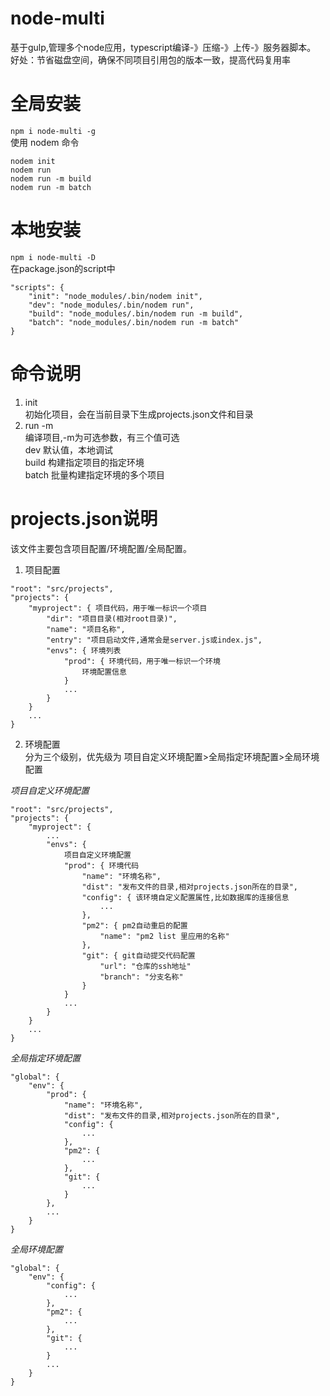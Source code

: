 # node-multi
基于gulp,管理多个node应用，typescript编译-》压缩-》上传-》服务器脚本。
好处：节省磁盘空间，确保不同项目引用包的版本一致，提高代码复用率

# 全局安装
`npm i node-multi -g`  
使用 nodem 命令
```
nodem init
nodem run
nodem run -m build
nodem run -m batch
```
# 本地安装
`npm i node-multi -D`  
在package.json的script中
```
"scripts": {
    "init": "node_modules/.bin/nodem init",
    "dev": "node_modules/.bin/nodem run",
    "build": "node_modules/.bin/nodem run -m build",
    "batch": "node_modules/.bin/nodem run -m batch"
}
```
# 命令说明
1. init  
初始化项目，会在当前目录下生成projects.json文件和目录
2. run -m <mode>  
编译项目,-m为可选参数，有三个值可选  
dev 默认值，本地调试  
build 构建指定项目的指定环境  
batch 批量构建指定环境的多个项目  
# projects.json说明
该文件主要包含项目配置/环境配置/全局配置。  
1. 项目配置 
```
"root": "src/projects",
"projects": {
    "myproject": { 项目代码，用于唯一标识一个项目
        "dir": "项目目录(相对root目录)",
        "name": "项目名称",
        "entry": "项目启动文件,通常会是server.js或index.js",
        "envs": { 环境列表
            "prod": { 环境代码，用于唯一标识一个环境
                环境配置信息
            }
            ...
        }
    }
    ...
}
```
2. 环境配置  
分为三个级别，优先级为 项目自定义环境配置>全局指定环境配置>全局环境配置  

*项目自定义环境配置*
```
"root": "src/projects",
"projects": {
    "myproject": {
        ...
        "envs": {
            项目自定义环境配置
            "prod": { 环境代码
                "name": "环境名称",
                "dist": "发布文件的目录,相对projects.json所在的目录",
                "config": { 该环境自定义配置属性,比如数据库的连接信息
                    ...
                },
                "pm2": { pm2自动重启的配置
                    "name": "pm2 list 里应用的名称"
                },
                "git": { git自动提交代码配置
                    "url": "仓库的ssh地址"
                    "branch": "分支名称"
                }
            }
            ...
        }
    }
    ...
}
```
*全局指定环境配置*
```
"global": {
    "env": {
        "prod": {
            "name": "环境名称",
            "dist": "发布文件的目录,相对projects.json所在的目录",
            "config": {
                ...
            },
            "pm2": { 
                ...
            },
            "git": {
                ...
            }
        },
        ...
    }
}
```
*全局环境配置*
```
"global": {
    "env": {
        "config": {
            ...
        },
        "pm2": {
            ...
        },
        "git": {
            ...
        }
        ...
    }
}
```